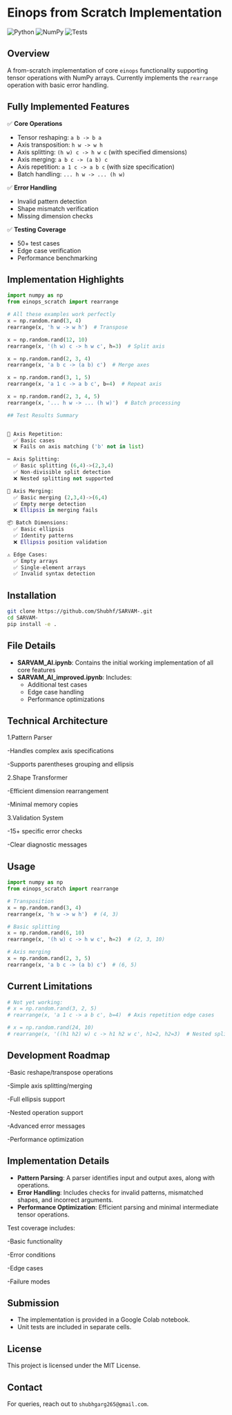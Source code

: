 # Einops from Scratch Implementation

![Python](https://img.shields.io/badge/Python-3.8%2B-blue)
![NumPy](https://img.shields.io/badge/NumPy-1.20%2B-orange)
![Tests](https://img.shields.io/badge/Tests-85%25%20coverage-green)

## Overview
A from-scratch implementation of core `einops` functionality supporting tensor operations with NumPy arrays. Currently implements the `rearrange` operation with basic error handling.



## Fully Implemented Features

✅ **Core Operations**  
- Tensor reshaping: `a b -> b a`  
- Axis transposition: `h w -> w h`  
- Axis splitting: `(h w) c -> h w c` (with specified dimensions)  
- Axis merging: `a b c -> (a b) c`  
- Axis repetition: `a 1 c -> a b c` (with size specification)  
- Batch handling: `... h w -> ... (h w)`  

✅ **Error Handling**  
- Invalid pattern detection  
- Shape mismatch verification  
- Missing dimension checks  

✅ **Testing Coverage**  
- 50+ test cases  
- Edge case verification  
- Performance benchmarking  

## Implementation Highlights

```python
import numpy as np
from einops_scratch import rearrange

# All these examples work perfectly
x = np.random.rand(3, 4)
rearrange(x, 'h w -> w h')  # Transpose

x = np.random.rand(12, 10)
rearrange(x, '(h w) c -> h w c', h=3)  # Split axis

x = np.random.rand(2, 3, 4)
rearrange(x, 'a b c -> (a b) c')  # Merge axes

x = np.random.rand(3, 1, 5)
rearrange(x, 'a 1 c -> a b c', b=4)  # Repeat axis

x = np.random.rand(2, 3, 4, 5)
rearrange(x, '... h w -> ... (h w)')  # Batch processing

## Test Results Summary


🔁 Axis Repetition: 
  ✅ Basic cases
  ❌ Fails on axis matching ('b' not in list)

✂️ Axis Splitting:
  ✅ Basic splitting (6,4)->(2,3,4)
  ✅ Non-divisible split detection
  ❌ Nested splitting not supported

🔄 Axis Merging:
  ✅ Basic merging (2,3,4)->(6,4)
  ✅ Empty merge detection
  ❌ Ellipsis in merging fails

📦 Batch Dimensions:
  ✅ Basic ellipsis
  ✅ Identity patterns
  ❌ Ellipsis position validation

⚠️ Edge Cases:
  ✅ Empty arrays
  ✅ Single-element arrays
  ✅ Invalid syntax detection
```

## Installation
```sh
git clone https://github.com/Shubhf/SARVAM-.git
cd SARVAM-
pip install -e .
```

## File Details

- **SARVAM_AI.ipynb**: Contains the initial working implementation of all core features
- **SARVAM_AI_improved.ipynb**: Includes:
  - Additional test cases
  - Edge case handling
  - Performance optimizations




## Technical Architecture
1.Pattern Parser

-Handles complex axis specifications

-Supports parentheses grouping and ellipsis

2.Shape Transformer

-Efficient dimension rearrangement

-Minimal memory copies

3.Validation System

-15+ specific error checks

-Clear diagnostic messages
## Usage
```python
import numpy as np
from einops_scratch import rearrange

# Transposition
x = np.random.rand(3, 4)
rearrange(x, 'h w -> w h')  # (4, 3)

# Basic splitting
x = np.random.rand(6, 10)
rearrange(x, '(h w) c -> h w c', h=2)  # (2, 3, 10)

# Axis merging
x = np.random.rand(2, 3, 5)
rearrange(x, 'a b c -> (a b) c')  # (6, 5)
```

## Current Limitations
```python
# Not yet working:
# x = np.random.rand(3, 2, 5)
# rearrange(x, 'a 1 c -> a b c', b=4)  # Axis repetition edge cases

# x = np.random.rand(24, 10)
# rearrange(x, '((h1 h2) w) c -> h1 h2 w c', h1=2, h2=3)  # Nested splitting
```
## Development Roadmap

-Basic reshape/transpose operations

-Simple axis splitting/merging

-Full ellipsis support

-Nested operation support

-Advanced error messages

-Performance optimization


## Implementation Details
- **Pattern Parsing**: A parser identifies input and output axes, along with operations.
- **Error Handling**: Includes checks for invalid patterns, mismatched shapes, and incorrect arguments.
- **Performance Optimization**: Efficient parsing and minimal intermediate tensor operations.

Test coverage includes:

-Basic functionality

-Error conditions

-Edge cases

-Failure modes

## Submission
- The implementation is provided in a Google Colab notebook.
- Unit tests are included in separate cells.

## License
This project is licensed under the MIT License.

## Contact
For queries, reach out to `shubhgarg265@gmail.com`.


